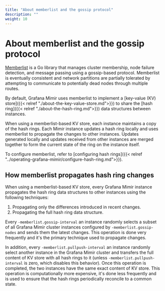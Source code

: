 ```yaml
---
title: "About memberlist and the gossip protocol"
description: ""
weight: 10
---
```


# About memberlist and the gossip protocol

[Memberlist](https://github.com/hashicorp/memberlist) is a Go library that manages cluster membership, node failure detection, and message passing using a gossip-based protocol.
Memberlist is eventually consistent and network partitions are partially tolerated by attempting to communicate to potentially dead nodes through multiple routes.

By default, Grafana Mimir uses memberlist to implement a [key-value (KV) store]({{< relref "./about-the-key-value-store.md">}}) to share the [hash ring]({{< relref "./about-the-hash-ring.md">}}) data structures between instances.

When using a memberlist-based KV store, each instance maintains a copy of the hash rings.
Each Mimir instance updates a hash ring locally and uses memberlist to propagate the changes to other instances.
Updates generated locally and updates received from other instances are merged together to form the current state of the ring on the instance itself.

To configure memberlist, refer to [configuring hash rings]({{< relref "../operating-grafana-mimir/configure-hash-ring.md">}}).

## How memberlist propagates hash ring changes

When using a memberlist-based KV store, every Grafana Mimir instance propagates the hash ring data structures to other instances using the following techniques:

1. Propagating only the differences introduced in recent changes.
1. Propagating the full hash ring data structure.

Every `-memberlist.gossip-interval` an instance randomly selects a subset of all Grafana Mimir cluster instances configured by `-memberlist.gossip-nodes` and sends them the latest changes.
This operation is done very frequently and it's the primary technique used to propagate changes.

In addition, every `-memberlist.pullpush-interval` an instance randomly select another instance in the Grafana Mimir cluster and transfers the full content of KV store with all hash rings to it (unless `-memberlist.pullpush-interval` is zero, which disables this behavior).
Once this operation is completed, the two instances have the same exact content of KV store.
This operation is computationally more expensive, it's done less frequently and is used to ensure that the hash rings periodically reconcile to a common state.

